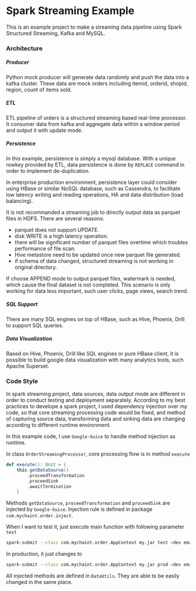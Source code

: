 # Spark Streaming Example
This is an example project to make a streaming data pipeline using Spark Structured Streaming, Kafka and MySQL.

### Architecture
##### Producer
Python mock producer will generate data randomly and push the data into a kafka cluster. These data are mock orders including itemid, orderid, shopid, region, count of items sold.

##### ETL
ETL pipeline of orders is a structured streaming based real-time processor. It consumer data from kafka and aggregate data within a window period and output it with update mode.

##### Persistence
In this example, persistence is simply a mysql database. With a unique rowkey provided by ETL, data persistence is done by `REPLACE` command in order to implement de-duplication.

In enterprise production environment, persistence layer could consider using HBase or similar NoSQL database, such as Cassendra, to facilitate low latency writing and reading operations, HA and data distribution (load balancing). 

It is not recommanded a streaming job to directly output data as parquet files in HDFS. There are several reasons:
* parquet does not support UPDATE.
* disk WRITE is a high latency operation.
* there will be significant number of parquet files overtime which troubles performance of file scan.
* Hive metastore need to be updated once new parquet file generated. 
* if schema of data changed, structured streaming is not working in original directory.

If choose APPEND mode to output parquet files, watermark is needed, which cause the final dataset is not completed. This scenario is only working for data less important, such user clicks, page views, search trend.

##### SQL Support
There are many SQL engines on top of HBase, such as Hive, Phoenix, Drill to support SQL queries. 

##### Data Visualization
Based on Hive, Phoenix, Drill like SQL engines or pure HBase client, it is possible to build google data visualization with many analytics tools, such Apache Superset.

### Code Style
In spark streaming project, data sources, data output mode are different in order to conduct testing and deployment separately. According to my best practices to develope a spark project, I used dependency injection over my code, so that core streaming processing code would be fixed, and method of capturing source data, transforming data and sinking data are changing according to different runtime environment.

In this example code, I use `Google-Guice` to handle method injection as runtime.

In class `OrderStreamingProcessor`, core processing flow is in method `execute`
```scala
def execute(): Unit = {
    this.getDataSource()
        .proceedTransformation
        .proceedSink
        .awaitTermination
    }
```

Methods `getDataSource`, `proceedTransformation` and `proceedSink` are injected by `Google-Guice`. Injection rule is defined in package `com.mychaint.order.inject`. 

When I want to test it, just execute main function with following parameter `test`
```bash
spark-submit --class com.mychaint.order.AppContext my.jar test <dev email>
```

In production, it just changes to 
```bash
spark-submit --class com.mychaint.order.AppContext my.jar prod <dev email>
```

All injected methods are defined in `DataUtils`. They are able to be easily changed in the same place.